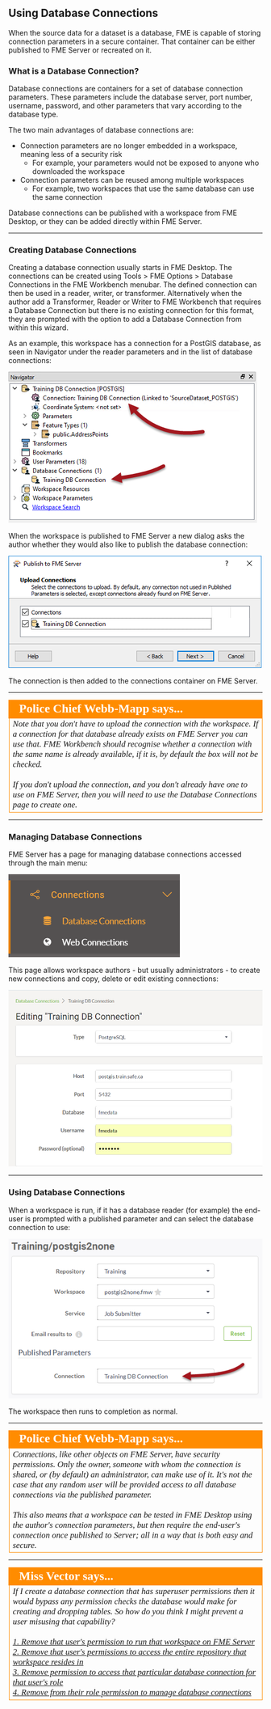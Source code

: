 ## Using Database Connections

When the source data for a dataset is a database, FME is capable of storing connection parameters in a secure container. That container can be either published to FME Server or recreated on it.


### What is a Database Connection? ###

Database connections are containers for a set of database connection parameters. These parameters include the database server, port number, username, password, and other parameters that vary according to the database type.

The two main advantages of database connections are:

- Connection parameters are no longer embedded in a workspace, meaning less of a security risk
	- For example, your parameters would not be exposed to anyone who downloaded the workspace
- Connection parameters can be reused among multiple workspaces
	- For example, two workspaces that use the same database can use the same connection

Database connections can be published with a workspace from FME Desktop, or they can be added directly within FME Server.

---

### Creating Database Connections ###

Creating a database connection usually starts in FME Desktop. The connections can be created using Tools &gt; FME Options &gt; Database Connections in the FME Workbench menubar. The defined connection can then be used in a reader, writer, or transformer. Alternatively when the author add a Transformer, Reader or Writer to FME Workbench that requires a Database Connection but there is no existing connection for this format, they are prompted with the option to add a Database Connection from within this wizard.

As an example, this workspace has a connection for a PostGIS database, as seen in Navigator under the reader parameters and in the list of database connections:

![](./Images/Img2.001.DatabaseConnectionInWB.png)

When the workspace is published to FME Server a new dialog asks the author whether they would also like to publish the database connection:

![](./Images/Img2.002.DatabaseConnectionInWiz.png)

The connection is then added to the connections container on FME Server.

---

<!--Person X Says Section-->

<table style="border-spacing: 0px">
<tr>
<td style="vertical-align:middle;background-color:darkorange;border: 2px solid darkorange">
<i class="fa fa-quote-left fa-lg fa-pull-left fa-fw" style="color:white;padding-right: 12px;vertical-align:text-top"></i>
<span style="color:white;font-size:x-large;font-weight: bold;font-family:serif">Police Chief Webb-Mapp says...</span>
</td>
</tr>

<tr>
<td style="border: 1px solid darkorange">
<span style="font-family:serif; font-style:italic; font-size:larger">
Note that you don't have to upload the connection with the workspace. If a connection for that database already exists on FME Server you can use that. FME Workbench should recognise whether a connection with the same name is already available, if it is, by default the box will not be checked.
<br><br>If you don't upload the connection, and you don't already have one to use on FME Server, then you will need to use the Database Connections page to create one.
</span>
</td>
</tr>
</table>

---

### Managing Database Connections ###

FME Server has a page for managing database connections accessed through the main menu:

![](./Images/Img2.003.ConnectionsMenu.png)

This page allows workspace authors - but usually administrators - to create new connections and copy, delete or edit existing connections:

![](./Images/Img2.004.DatabaseConnectionEditingInServer.png)

---

### Using Database Connections ###

When a workspace is run, if it has a database reader (for example) the end-user is prompted with a published parameter and can select the database connection to use:

![](./Images/Img2.005.DatabaseConnectionInServerRun.png)

The workspace then runs to completion as normal.

---

<!--Person X Says Section-->

<table style="border-spacing: 0px">
<tr>
<td style="vertical-align:middle;background-color:darkorange;border: 2px solid darkorange">
<i class="fa fa-quote-left fa-lg fa-pull-left fa-fw" style="color:white;padding-right: 12px;vertical-align:text-top"></i>
<span style="color:white;font-size:x-large;font-weight: bold;font-family:serif">Police Chief Webb-Mapp says...</span>
</td>
</tr>

<tr>
<td style="border: 1px solid darkorange">
<span style="font-family:serif; font-style:italic; font-size:larger">
Connections, like other objects on FME Server, have security permissions. Only the owner, someone with whom the connection is shared, or (by default) an administrator, can make use of it. It's not the case that any random user will be provided access to all database connections via the published parameter.   
<br><br>This also means that a workspace can be tested in FME Desktop using the author's connection parameters, but then require the end-user's connection once published to Server; all in a way that is both easy and secure.
</span>
</td>
</tr>
</table>

---

<!--Person X Says Section-->

<table style="border-spacing: 0px">
<tr>
<td style="vertical-align:middle;background-color:darkorange;border: 2px solid darkorange">
<i class="fa fa-quote-left fa-lg fa-pull-left fa-fw" style="color:white;padding-right: 12px;vertical-align:text-top"></i>
<span style="color:white;font-size:x-large;font-weight: bold;font-family:serif">Miss Vector says...</span>
</td>
</tr>

<tr>
<td style="border: 1px solid darkorange">
<span style="font-family:serif; font-style:italic; font-size:larger">
If I create a database connection that has superuser permissions then it would bypass any permission checks the database would make for creating and dropping tables. So how do you think I might prevent a user misusing that capability?
<br><br><a href="http://52.73.3.37/fmedatastreaming/Manual/QAResponse2017.fmw?chapter=21&question=5&answer=1&DestDataset_TEXTLINE=C%3A%5CFMEOutput%5CQAResponse.html">1. Remove that user's permission to run that workspace on FME Server</a>
<br><a href="http://52.73.3.37/fmedatastreaming/Manual/QAResponse2017.fmw?chapter=21&question=5&answer=2&DestDataset_TEXTLINE=C%3A%5CFMEOutput%5CQAResponse.html">2. Remove that user's permissions to access the entire repository that workspace resides in</a>
<br><a href="http://52.73.3.37/fmedatastreaming/Manual/QAResponse2017.fmw?chapter=21&question=5&answer=3&DestDataset_TEXTLINE=C%3A%5CFMEOutput%5CQAResponse.html">3. Remove permission to access that particular database connection for that user's role</a>
<br><a href="http://52.73.3.37/fmedatastreaming/Manual/QAResponse2017.fmw?chapter=21&question=5&answer=4&DestDataset_TEXTLINE=C%3A%5CFMEOutput%5CQAResponse.html">4. Remove from their role permission to manage database connections</a>
</span>
</td>
</tr>
</table>
